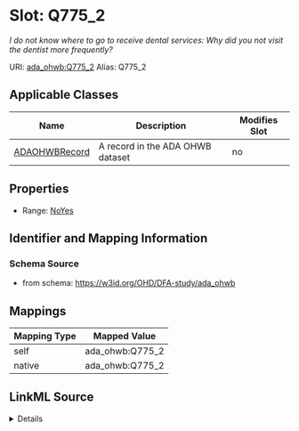 

# Slot: Q775_2 


_I do not know where to go to receive dental services: Why did you not visit the dentist more frequently?_





URI: [ada_ohwb:Q775_2](https://w3id.org/OHD/DFA-study/ada_ohwb/Q775_2)
Alias: Q775_2

<!-- no inheritance hierarchy -->





## Applicable Classes

| Name | Description | Modifies Slot |
| --- | --- | --- |
| [ADAOHWBRecord](ADAOHWBRecord.md) | A record in the ADA OHWB dataset |  no  |







## Properties

* Range: [NoYes](NoYes.md)





## Identifier and Mapping Information







### Schema Source


* from schema: https://w3id.org/OHD/DFA-study/ada_ohwb




## Mappings

| Mapping Type | Mapped Value |
| ---  | ---  |
| self | ada_ohwb:Q775_2 |
| native | ada_ohwb:Q775_2 |




## LinkML Source

<details>
```yaml
name: Q775_2
description: 'I do not know where to go to receive dental services: Why did you not
  visit the dentist more frequently?'
from_schema: https://w3id.org/OHD/DFA-study/ada_ohwb
rank: 1000
alias: Q775_2
domain_of:
- ADA_OHWBRecord
range: NoYes

```
</details>